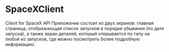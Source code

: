 # SpaceXClient
Client for SpaceX API
Приложение состоит из двух экранов: главная страница, отображающая список запусков в порядке убывания (по дате запуска), а также экран деталей, который открывается по тапу на любой из запусков, где можно посмотреть более подробную информацию.
